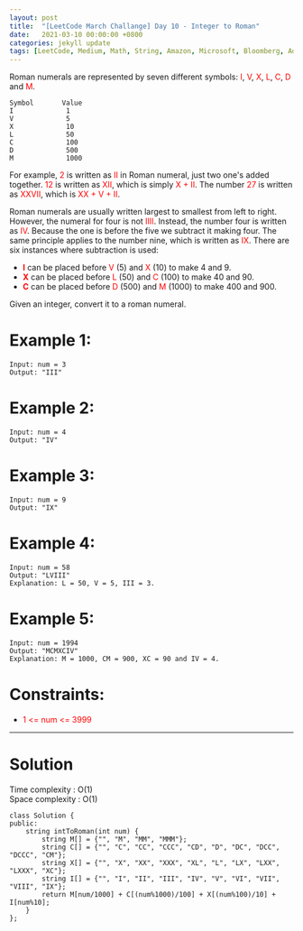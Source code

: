 ```yaml
---
layout: post
title:  "[LeetCode March Challange] Day 10 - Integer to Roman"
date:   2021-03-10 00:00:00 +0800
categories: jekyll update
tags: [LeetCode, Medium, Math, String, Amazon, Microsoft, Bloomberg, Adobe, Google, Apple, Oracle]
---
```

Roman numerals are represented by seven different symbols: <font color="red">I</font>, <font color="red">V</font>, <font color="red">X</font>, <font color="red">L</font>, <font color="red">C</font>, <font color="red">D</font> and <font color="red">M</font>.

	Symbol       Value
	I             1
	V             5
	X             10
	L             50
	C             100
	D             500
	M             1000

For example, <font color="red">2</font> is written as <font color="red">II</font> in Roman numeral, just two one's added together. <font color="red">12</font> is written as <font color="red">XII</font>, which is simply <font color="red">X + II</font>. The number <font color="red">27</font> is written as <font color="red">XXVII</font>, which is <font color="red">XX + V + II</font>.

Roman numerals are usually written largest to smallest from left to right. However, the numeral for four is not <font color="red">IIII</font>. Instead, the number four is written as <font color="red">IV</font>. Because the one is before the five we subtract it making four. The same principle applies to the number nine, which is written as <font color="red">IX</font>. There are six instances where subtraction is used:

- **<font color="red">I</font>** can be placed before <font color="red">V</font> (5) and <font color="red">X</font> (10) to make 4 and 9. 
- **<font color="red">X</font>** can be placed before <font color="red">L</font> (50) and <font color="red">C</font> (100) to make 40 and 90. 
- **<font color="red">C</font>** can be placed before <font color="red">D</font> (500) and <font color="red">M</font> (1000) to make 400 and 900.

Given an integer, convert it to a roman numeral.

# Example 1:

	Input: num = 3
	Output: "III"

# Example 2:

	Input: num = 4
	Output: "IV"

# Example 3:

	Input: num = 9
	Output: "IX"

# Example 4:

	Input: num = 58
	Output: "LVIII"
	Explanation: L = 50, V = 5, III = 3.

# Example 5:

	Input: num = 1994
	Output: "MCMXCIV"
	Explanation: M = 1000, CM = 900, XC = 90 and IV = 4.

# Constraints:

- <font color="red">1 <= num <= 3999</font>

______________________  

# Solution  

Time complexity : O(1)  
Space complexity : O(1)  

	class Solution {
	public:
	    string intToRoman(int num) {
	        string M[] = {"", "M", "MM", "MMM"};
	        string C[] = {"", "C", "CC", "CCC", "CD", "D", "DC", "DCC", "DCCC", "CM"};
	        string X[] = {"", "X", "XX", "XXX", "XL", "L", "LX", "LXX", "LXXX", "XC"};
	        string I[] = {"", "I", "II", "III", "IV", "V", "VI", "VII", "VIII", "IX"};
	        return M[num/1000] + C[(num%1000)/100] + X[(num%100)/10] + I[num%10];
	    }
	};